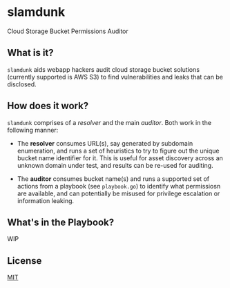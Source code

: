 # slamdunk

Cloud Storage Bucket Permissions Auditor

## What is it?

`slamdunk` aids webapp hackers audit cloud storage bucket solutions (currently supported is AWS S3)
to find vulnerabilities and leaks that can be disclosed.

## How does it work?

`slamdunk` comprises of a _resolver_ and the main _auditor_. Both work in the following manner:

* The __resolver__ consumes URL(s), say generated by subdomain enumeration, and runs a set of heuristics
to try to figure out the unique bucket name identifier for it. This is useful for asset discovery
across an unknown domain under test, and results can be re-used for auditing.

* The __auditor__ consumes bucket name(s) and runs a supported set of actions from a playbook
(see `playbook.go`) to identify what permissiosn are available, and can potentially be misused for
privilege escalation or information leaking.

## What's in the Playbook?

WIP

## License

[MIT]()
